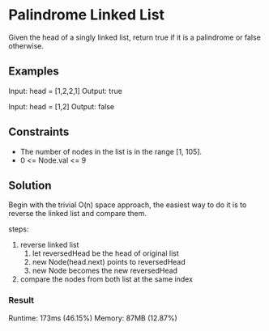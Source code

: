 # Palindrome Linked List

Given the head of a singly linked list, return true if it is a palindrome or false otherwise.

## Examples

Input: head = [1,2,2,1]
Output: true

Input: head = [1,2]
Output: false

## Constraints

- The number of nodes in the list is in the range [1, 105].
- 0 <= Node.val <= 9

## Solution

Begin with the trivial O(n) space approach, the easiest way to do it is to reverse the linked list and compare them.

steps:

1. reverse linked list
   1. let reversedHead be the head of original list
   2. new Node(head.next) points to reversedHead
   3. new Node becomes the new reversedHead
2. compare the nodes from both list at the same index

### Result

Runtime: 173ms (46.15%)
Memory: 87MB (12.87%)
